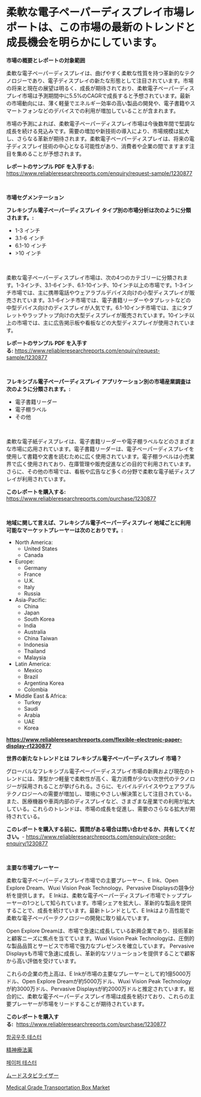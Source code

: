 <p><h1>柔軟な電子ペーパーディスプレイ市場レポートは、この市場の最新のトレンドと成長機会を明らかにしています。</h1></p><p><strong>市場の概要とレポートの対象範囲</strong></p>
<p><p>柔軟な電子ペーパーディスプレイは、曲げやすく柔軟な性質を持つ革新的なテクノロジーであり、電子ディスプレイの新たな形態として注目されています。市場の将来と現在の展望は明るく、成長が期待されており、柔軟電子ペーパーディスプレイ市場は予測期間中に5.5%のCAGRで成長すると予想されています。最新の市場動向には、薄く軽量でエネルギー効率の高い製品の開発や、電子書籍やスマートフォンなどのデバイスでの利用が増加していることが含まれます。</p><p>市場の予測によれば、柔軟電子ペーパーディスプレイ市場は今後数年間で堅調な成長を続ける見込みです。需要の増加や新技術の導入により、市場規模は拡大し、さらなる革新が期待されます。柔軟電子ペーパーディスプレイは、将来の電子ディスプレイ技術の中心となる可能性があり、消費者や企業の間でますます注目を集めることが予想されます。</p></p>
<p><strong>レポートのサンプル PDF を入手する:</strong> <a href="https://www.reliableresearchreports.com/enquiry/request-sample/1230877">https://www.reliableresearchreports.com/enquiry/request-sample/1230877</a></p>
<p>&nbsp;</p>
<p><strong>市場セグメンテーション</strong></p>
<p><strong>フレキシブル電子ペーパーディスプレイ タイプ別の市場分析は次のように分類されます。:</strong></p>
<p><ul><li>1-3 インチ</li><li>3.1-6 インチ</li><li>6.1-10 インチ</li><li>>10 インチ</li></ul></p>
<p>&nbsp;</p>
<p><p>柔軟な電子ペーパーディスプレイ市場は、次の4つのカテゴリーに分類されます。1-3インチ、3.1-6インチ、6.1-10インチ、10インチ以上の市場です。1-3インチ市場では、主に携帯電話やウェアラブルデバイス向けの小型ディスプレイが販売されています。3.1-6インチ市場では、電子書籍リーダーやタブレットなどの中型デバイス向けのディスプレイが人気です。6.1-10インチ市場では、主にタブレットやラップトップ向けの大型ディスプレイが販売されています。10インチ以上の市場では、主に広告掲示板や看板などの大型ディスプレイが使用されています。</p></p>
<p><strong>レポートのサンプル PDF を入手する:</strong>&nbsp;<a href="https://www.reliableresearchreports.com/enquiry/request-sample/1230877">https://www.reliableresearchreports.com/enquiry/request-sample/1230877</a></p>
<p>&nbsp;</p>
<p><strong> フレキシブル電子ペーパーディスプレイ アプリケーション別の市場産業調査は次のように分類されます。:</strong></p>
<p><ul><li>電子書籍リーダー</li><li>電子棚ラベル</li><li>その他</li></ul></p>
<p>&nbsp;</p>
<p><p>柔軟な電子紙ディスプレイは、電子書籍リーダーや電子棚ラベルなどのさまざまな市場に応用されています。電子書籍リーダーは、電子ペーパーディスプレイを使用して書籍や文書を読むために広く使用されています。電子棚ラベルは小売業界で広く使用されており、在庫管理や販売促進などの目的で利用されています。さらに、その他の市場では、看板や広告など多くの分野で柔軟な電子紙ディスプレイが利用されています。</p></p>
<p><strong>このレポートを購入する:</strong>&nbsp; <a href="https://www.reliableresearchreports.com/purchase/1230877">https://www.reliableresearchreports.com/purchase/1230877</a></p>
<p>&nbsp;</p>
<p><strong>地域に関して言えば、フレキシブル電子ペーパーディスプレイ 地域ごとに利用可能なマーケットプレーヤーは次のとおりです。:</strong></p>
<p><ul>
    <li>
        North America:
        <ul>
            <li>United States</li>
            <li>Canada</li>
        </ul>
    </li>
    <li>
        Europe:
        <ul>
            <li>Germany</li>
            <li>France</li>
            <li>U.K.</li>
            <li>Italy</li>
            <li>Russia</li>
        </ul>
    </li>
    <li>
        Asia-Pacific:
        <ul>
            <li>China</li>
            <li>Japan</li>
            <li>South Korea</li>
            <li>India</li>
            <li>Australia</li>
            <li>China Taiwan</li>
            <li>Indonesia</li>
            <li>Thailand</li>
            <li>Malaysia</li>
        </ul>
    </li>
    <li>
        Latin America:
        <ul>
            <li>Mexico</li>
            <li>Brazil</li>
            <li>Argentina Korea</li>
            <li>Colombia</li>
        </ul>
    </li>
    <li>
        Middle East & Africa:
        <ul>
            <li>Turkey</li>
            <li>Saudi</li>
            <li>Arabia</li>
            <li>UAE</li>
            <li>Korea</li>
        </ul>
    </li>
    </ul></p>
<p><strong><a href="https://www.reliableresearchreports.com/flexible-electronic-paper-display-r1230877">https://www.reliableresearchreports.com/flexible-electronic-paper-display-r1230877</a></strong>&nbsp;</p>
<p><strong>世界の新たなトレンドとは フレキシブル電子ペーパーディスプレイ 市場？</strong></p>
<p><p>グローバルなフレキシブル電子ペーパーディスプレイ市場の新興および現在のトレンドには、薄型かつ軽量で柔軟性が高く、電力消費が少ない次世代のテクノロジーが採用されることが挙げられる。さらに、モバイルデバイスやウェアラブルテクノロジーへの需要が増加し、環境にやさしい解決策として注目されている。また、医療機器や車両内部のディスプレイなど、さまざまな産業での利用が拡大している。これらのトレンドは、市場の成長を促進し、需要のさらなる拡大が期待されている。</p></p>
<p><strong>このレポートを購入する前に、質問がある場合は問い合わせるか、共有してください。</strong>- <a href="https://www.reliableresearchreports.com/enquiry/pre-order-enquiry/1230877">https://www.reliableresearchreports.com/enquiry/pre-order-enquiry/1230877</a></p>
<p>&nbsp;</p>
<p><strong>主要な市場プレーヤー</strong></p>
<p><p>柔軟な電子ペーパーディスプレイ市場での主要プレーヤー、E Ink、Open Explore Dream、Wuxi Vision Peak Technology、Pervasive Displaysの競争分析を提供します。 E Inkは、柔軟な電子ペーパーディスプレイ市場でトッププレーヤーの1つとして知られています。市場シェアを拡大し、革新的な製品を提供することで、成長を続けています。最新トレンドとして、E Inkはより高性能で柔軟な電子ペーパーテクノロジーの開発に取り組んでいます。</p><p>Open Explore Dreamは、市場で急速に成長している新興企業であり、技術革新と顧客ニーズに焦点を当てています。Wuxi Vision Peak Technologyは、圧倒的な製品品質とサービスで市場で強力なプレゼンスを確立しています。 Pervasive Displaysも市場で急速に成長し、革新的なソリューションを提供することで顧客から高い評価を受けています。</p><p>これらの企業の売上高は、E Inkが市場の主要なプレーヤーとして約1億5000万ドル、Open Explore Dreamが約5000万ドル、Wuxi Vision Peak Technologyが約3000万ドル、Pervasive Displaysが約2000万ドルと推定されています。総合的に、柔軟な電子ペーパーディスプレイ市場は成長を続けており、これらの主要プレーヤーが市場をリードすることが期待されています。</p></p>
<p><strong>このレポートを購入する:</strong>&nbsp;&nbsp;<a href="https://www.reliableresearchreports.com/purchase/1230877">https://www.reliableresearchreports.com/purchase/1230877</a></p>
<p><p><a href="https://medium.com/@fredajerde/2024%EB%85%84%EB%B6%80%ED%84%B0-2031%EB%85%84%EA%B9%8C%EC%A7%80%EC%9D%98-%EA%B8%B0%EA%B0%84%EC%9D%84-%EB%8C%80%EC%83%81%EC%9C%BC%EB%A1%9C-%ED%95%9C-%ED%95%AD%EA%B3%B5%EC%9A%B0%EC%A3%BC-%EC%8B%9C%ED%97%98%EA%B8%B0-%EC%8B%9C%EC%9E%A5-%EB%B6%84%EC%84%9D-%EB%B0%8F-%ED%81%AC%EA%B8%B0-%EC%98%88%EC%B8%A1-f37a0d702e6f">항공우주 테스터</a></p><p><a href="https://medium.com/@alliegrater55/%E7%B2%BE%E7%A5%9E%E7%99%82%E6%B3%95%E8%96%AC%E5%B8%82%E5%A0%B4%E3%83%AC%E3%83%9D%E3%83%BC%E3%83%88%E3%81%AF-%E3%81%93%E3%81%AE%E5%B8%82%E5%A0%B4%E3%81%AE%E6%9C%80%E6%96%B0%E3%81%AE%E3%83%88%E3%83%AC%E3%83%B3%E3%83%89%E3%81%A8%E6%88%90%E9%95%B7%E6%A9%9F%E4%BC%9A%E3%82%92%E6%98%8E%E3%82%89%E3%81%8B%E3%81%AB%E3%81%97%E3%81%A6%E3%81%84%E3%81%BE%E3%81%99-ca05a8be574f">精神療法薬</a></p><p><a href="https://medium.com/@sophieinleeds/%ED%8E%98%EC%9D%B4%ED%8D%BC-%ED%85%8C%EC%8A%A4%ED%8A%B8-%EC%8B%9C%EC%9E%A5-%EC%8B%9C%EC%9E%A5-cagr-%EC%8B%9C%EC%9E%A5-%ED%8A%B8%EB%A0%8C%EB%93%9C-%EB%B0%8F-%EC%84%B1%EC%9E%A5-%EC%A0%84%EB%9E%B5%EC%97%90-%EB%8C%80%ED%95%9C-%ED%86%B5%EC%B0%B0%EB%A0%A5-88a8d96bafc3">페이퍼 테스터</a></p><p><a href="https://medium.com/@elishelacruz56456/%E3%83%A0%E3%83%BC%E3%83%89%E5%AE%89%E5%AE%9A%E5%89%A4%E5%B8%82%E5%A0%B4%E3%81%AF-%E5%B8%82%E5%A0%B4%E3%82%B7%E3%82%A7%E3%82%A2-%E3%82%B5%E3%82%A4%E3%82%BA-2031%E5%B9%B4%E3%81%BE%E3%81%A7%E3%81%AE%E4%BA%88%E6%B8%AC%E3%81%AB%E7%84%A6%E7%82%B9%E3%82%92%E5%BD%93%E3%81%A6%E3%81%A6%E3%81%84%E3%81%BE%E3%81%99-3ab8bf96542b">ムードスタビライザー</a></p><p><a href="https://github.com/Sinjinluong3e0awx2m195k76/Market-Research-Report-List-2/blob/main/medical-grade-transportation-box-market.md">Medical Grade Transportation Box Market</a></p></p>
